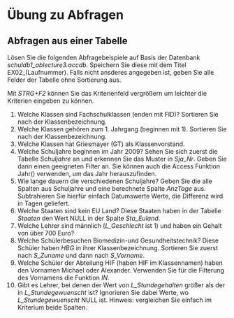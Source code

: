 # Übung zu Abfragen
## Abfragen aus einer Tabelle
Lösen Sie die folgenden Abfragebeispiele auf Basis der Datenbank *schuldb1_ablecture3.accdb*. Speichern
Sie diese mit dem Titel EX02_(Laufnummer). Falls nicht ansderes angegeben ist, geben Sie alle Felder
der Tabelle ohne Sortierung aus.

Mit *STRG+F2* können Sie das Kriterienfeld vergrößern um leichter die Kriterien eingeben zu können.

1. Welche Klassen sind Fachschulklassen (enden mit FID)? Sortieren Sie nach der Klassenbezeichnung.
1. Welche Klassen gehören zum 1. Jahrgang (beginnen mit 1). Sortieren Sie nach der Klassenbezeichnung.
1. Welche Klassen hat Griesmayer (GT) als Klassenvorstand.
1. Welche Schuljahre beginnen im Jahr 2009? Sehen Sie sich zuerst die Tabelle *Schuljahre* an und erkennen
   Sie das Muster in *Sja_Nr*. Geben Sie dann einen geeigneten Filter an. Sie können auch die Access 
   Funktion Jahr() verwenden, um das Jahr herauszufinden.
1. Wie lange dauern die verschiedenen Schuljahre? Geben Sie die alle Spalten aus Schuljahre und eine
   berechnete Spalte *AnzTage* aus. Subtrahieren Sie hierfür einfach Datumswerte Werte, die Differenz
   wird in Tagen geliefert.
1. Welche Staaten sind kein EU Land? Diese Staaten haben in der Tabelle *Staaten* den Wert NULL in der
   Spalte *Sta_Euland*.
1. Welche Lehrer sind männlich (*L_Geschlecht* ist 1) und haben ein Gehalt von über 700 Euro?
1. Welche Schülerbesuchen Biomedizin-und Gesundheitstechnik? Diese Schüler haben *HBG* in ihrer
   Klassenbezeichnung. Sortieren Sie zuerst nach *S_Zuname* und dann nach *S_Vorname*.
1. Welche Schüler der Abteilung HIF (haben HIF im Klassennamen) haben den Vornamen Michael oder Alexander.
   Verwenden Sie für die Filterung des Vornamens die Funktion *IN*.
1. Gibt es Lehrer, bei denen der Wert von *L_Stundegehalten* größer als der in *L_Stundegewuenscht* ist?
   Ignorieren Sie dabei Werte, wo *L_Stundegewuenscht* NULL ist. Hinweis: vergleichen Sie einfach im Kriterium beide Spalten.